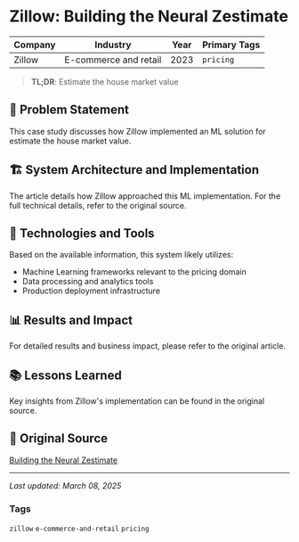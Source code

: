# Zillow: Building the Neural Zestimate

| Company | Industry | Year | Primary Tags | 
|---------|----------|------|--------------|
| Zillow | E-commerce and retail | 2023 | `pricing` |

> **TL;DR**: Estimate the house market value

## 📝 Problem Statement

This case study discusses how Zillow implemented an ML solution for estimate the house market value.

## 🏗️ System Architecture and Implementation

The article details how Zillow approached this ML implementation. For the full technical details, refer to the original source.

## 🔧 Technologies and Tools

Based on the available information, this system likely utilizes:

- Machine Learning frameworks relevant to the pricing domain
- Data processing and analytics tools
- Production deployment infrastructure

## 📊 Results and Impact

For detailed results and business impact, please refer to the original article.

## 📚 Lessons Learned

Key insights from Zillow's implementation can be found in the original source.

## 🔗 Original Source

[Building the Neural Zestimate](https://www.zillow.com/tech/building-the-neural-zestimate/)

---

*Last updated: March 08, 2025*

### Tags

`zillow` `e-commerce-and-retail` `pricing`
